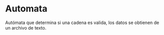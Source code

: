 # Automata
Autómata que determina si una cadena es valida, los datos se obtienen de un archivo de texto.
